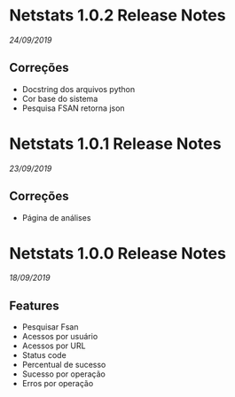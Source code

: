 # Netstats 1.0.2 Release Notes

*24/09/2019*

## Correções

* Docstring dos arquivos python
* Cor base do sistema
* Pesquisa FSAN retorna json

# Netstats 1.0.1 Release Notes

*23/09/2019*

## Correções

* Página de análises

# Netstats 1.0.0 Release Notes

*18/09/2019*

## Features

* Pesquisar Fsan
* Acessos por usuário
* Acessos por URL
* Status code
* Percentual de sucesso
* Sucesso por operação
* Erros por operação
